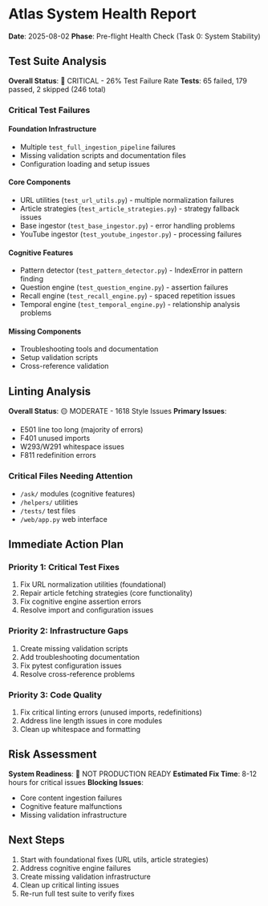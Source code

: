 # Atlas System Health Report

**Date**: 2025-08-02
**Phase**: Pre-flight Health Check (Task 0: System Stability)

## Test Suite Analysis

**Overall Status**: 🔴 CRITICAL - 26% Test Failure Rate
**Tests**: 65 failed, 179 passed, 2 skipped (246 total)

### Critical Test Failures

#### Foundation Infrastructure
- Multiple `test_full_ingestion_pipeline` failures
- Missing validation scripts and documentation files
- Configuration loading and setup issues

#### Core Components
- URL utilities (`test_url_utils.py`) - multiple normalization failures
- Article strategies (`test_article_strategies.py`) - strategy fallback issues
- Base ingestor (`test_base_ingestor.py`) - error handling problems
- YouTube ingestor (`test_youtube_ingestor.py`) - processing failures

#### Cognitive Features
- Pattern detector (`test_pattern_detector.py`) - IndexError in pattern finding
- Question engine (`test_question_engine.py`) - assertion failures
- Recall engine (`test_recall_engine.py`) - spaced repetition issues
- Temporal engine (`test_temporal_engine.py`) - relationship analysis problems

#### Missing Components
- Troubleshooting tools and documentation
- Setup validation scripts
- Cross-reference validation

## Linting Analysis

**Overall Status**: 🟡 MODERATE - 1618 Style Issues
**Primary Issues**:
- E501 line too long (majority of errors)
- F401 unused imports
- W293/W291 whitespace issues
- F811 redefinition errors

### Critical Files Needing Attention
- `/ask/` modules (cognitive features)
- `/helpers/` utilities
- `/tests/` test files
- `/web/app.py` web interface

## Immediate Action Plan

### Priority 1: Critical Test Fixes
1. Fix URL normalization utilities (foundational)
2. Repair article fetching strategies (core functionality)
3. Fix cognitive engine assertion errors
4. Resolve import and configuration issues

### Priority 2: Infrastructure Gaps
1. Create missing validation scripts
2. Add troubleshooting documentation
3. Fix pytest configuration issues
4. Resolve cross-reference problems

### Priority 3: Code Quality
1. Fix critical linting errors (unused imports, redefinitions)
2. Address line length issues in core modules
3. Clean up whitespace and formatting

## Risk Assessment

**System Readiness**: 🔴 NOT PRODUCTION READY
**Estimated Fix Time**: 8-12 hours for critical issues
**Blocking Issues**:
- Core content ingestion failures
- Cognitive feature malfunctions
- Missing validation infrastructure

## Next Steps

1. Start with foundational fixes (URL utils, article strategies)
2. Address cognitive engine failures
3. Create missing validation infrastructure
4. Clean up critical linting issues
5. Re-run full test suite to verify fixes
